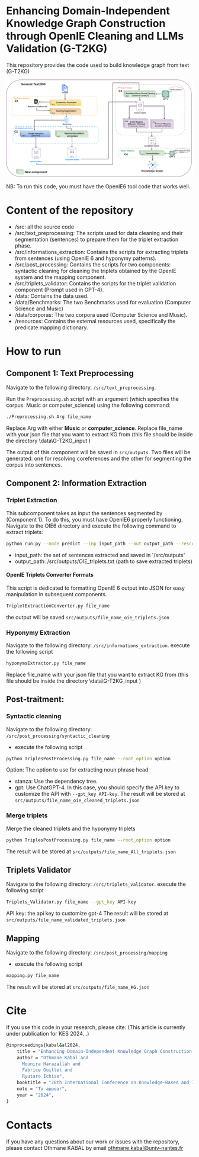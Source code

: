 # Enhancing Domain-Independent Knowledge Graph Construction through OpenIE Cleaning and LLMs Validation (G-T2KG)
This repository provides the code used to build knowledge graph 
from text (G-T2KG)

![Figure 1: Details of the abstracts](GT2KG.png)

NB: To run this code, you must have the OpenIE6 tool code that works well.

# Content of the repository
* /src:  all the source code
* /src/text_preprocessing: The scripts used for data cleaning and their segmentation (sentences) to prepare them for the triplet extraction phase.
* /src/informations_extraction: Contains the scripts for extracting triplets from sentences (using OpenIE 6 and hyponymy patterns).
* /src/post_processing: Contains the scripts for two components: syntactic cleaning for cleaning the triplets obtained by the OpenIE system and the mapping component.
* /src/triplets_validator: Contains the scripts for the triplet validation component (Prompt used in GPT-4).
* /data: Contains the data used.
* /data/Benchmarks: The two Benchmarks used for evaluation (Computer Science and Music)
* /data/corporas: The two corpora used  (Computer Science and Music).
* /resources: Contains the external resources used, specifically the predicate mapping dictionary.
# How to run
## Component 1: Text Preprocessing

Navigate to the following directory: `/src/text_preprocessing`.

Run the `Preprocessing.sh` script with an argument (which specifies the corpus: Music or computer_science) using the following command:

```bash
./Preprocessing.sh Arg file_name
```
 
Replace Arg with either **Music** or **computer_science**.
Replace file_name with your json file that you want to extract KG from (this file should be inside the directory \data\G-T2KG_input )

The output of this component will be saved in `src/outputs`. 
Two files will be generated: one for resolving coreferences and the other for segmenting the corpus into sentences.
## Component 2: Information Extraction
### Triplet Extraction
This subcomponent takes as input the sentences segmented by (Component 1). To do this, you must have OpenIE6 properly functioning. Navigate to the OIE6 directory and execute the following command to extract triplets:

```bash
python run.py --mode predict --inp input_path --out output_path --rescoring --task oie --gpus 0 --oie_model models/oie_model/epoch=14_eval_acc=0.551_v0.ckpt --conj_model models/conj_model/epoch=28_eval_acc=0.854.ckpt --rescore_model models/rescore_model --num_extractions 5
```
* input_path: the set of sentences extracted and saved in  '/src/outputs'
* output_path: /src/outputs/OIE_triplets.txt (path to save extracted triplets)
#### OpenIE Triplets Converter Formats
This script is dedicated to formatting OpenIE 6 output into JSON for easy manipulation in subsequent components.
```bash
TripletExtractionConverter.py file_name
```
the output will be saved `src/outputs/file_name_oie_triplets.json`
### Hyponymy Extraction
Navigate to the following directory: `/src/informations_extraction`.
execute the following script
```bash
hyponymsExtractor.py file_name
```
Replace file_name with your json file that you want to extract KG from (this file should be inside the directory \data\G-T2KG_input )
## Post-traitment:

### Syntactic cleaning
Navigate to the following directory: `/src/post_processing/syntactic_cleaning`
* execute the following script
```bash
python TriplesPostProcessing.py file_name --root_option option
```
Option: The option to use for extracting noun phrase head
- stanza: Use the dependency tree.
- gpt: Use ChatGPT-4. In this case, you should specify the API key to customize the API with `--gpt_key API-key`.
The result will be stored at `src/outputs/file_name_oie_cleaned_triplets.json`
### Merge triplets 

Merge the cleaned triplets and the hyponymy triplets
```bash
python TriplesPostProcessing.py file_name --root_option option
```
The result will be stored at `src/outputs/file_name_All_triplets.json`

## Triplets Validator
Navigate to the following directory: `/src/triplets_validator`.
execute the following script 
```bash
Triplets_Validator.py file_name --gpt_key API-key
```
API key: the api key to customize gpt-4
The result will be stored at `src/outputs/file_name_validated_triplets.json`
## Mapping
Navigate to the following directory: `/src/post_processing/mapping`
* execute the following script
```bash
mapping.py file_name
```
The result will be stored at `src/outputs/file_name_KG.json`
# Cite
If you use this code in your research, please cite:
(This article is currently under publication for KES 2024...)
```bash
@inproceedings{kabal&al2024,
    title = "Enhancing Domain-Independent Knowledge Graph Construction through OpenIE Cleaning and LLMs Validation (G-T2KG)",
    author = "Othmane Kabal and
      Mounira Harazallah and
      Fabrice Guillet and
      Ryutaro Ichise",
    booktitle = "28th International Conference on Knowledge-Based and Intelligent Information \& Engineering Systems (KES 2024)",
    note = "To appear",
    year = "2024",
}
```
# Contacts
If you have any questions about our work or issues with the repository, please contact Othmane KABAL by email othmane.kabal@univ-nantes.fr
